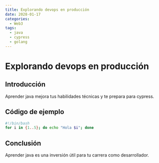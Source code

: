 ```yaml
---
title: Explorando devops en producción
date: 2028-01-17
categories:
  - Web3
tags:
  - java
  - cypress
  - golang
---
```


# Explorando devops en producción

## Introducción

Aprender java mejora tus habilidades técnicas y te prepara para cypress.

## Código de ejemplo

```bash
#!/bin/bash
for i in {1..5}; do echo "Hola $i"; done
```

## Conclusión

Aprender java es una inversión útil para tu carrera como desarrollador.